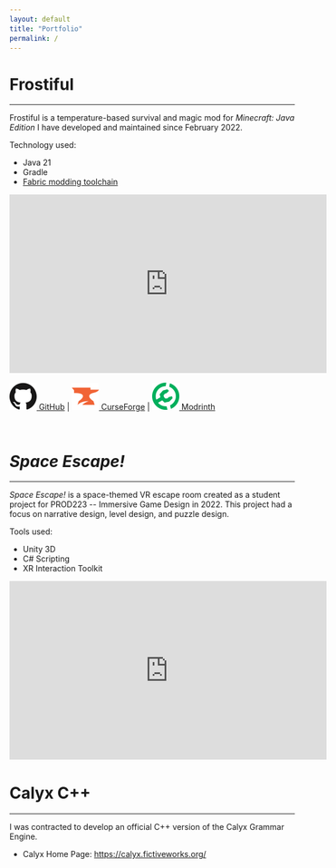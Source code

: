 ```yaml
---
layout: default
title: "Portfolio"
permalink: /
---
```


# Frostiful
---

Frostiful is a temperature-based survival and magic mod for *Minecraft: Java Edition* I have developed and maintained since February 2022.

Technology used:
- Java 21
- Gradle 
- [Fabric modding toolchain](https://fabricmc.net/)

<iframe width="560" height="315" src="https://www.youtube-nocookie.com/embed/nXbpWYjgo-Y" title="YouTube video player" frameborder="0" allow="accelerometer; autoplay; clipboard-write; encrypted-media; gyroscope; picture-in-picture; web-share" allowfullscreen></iframe>

[<img src="assets/github.svg" alt="" class="link_icon"/> GitHub](https://github.com/TheDeathlyCow/frostiful) \| [<img src="assets/curseforge.svg" alt="" class="link_icon"/> CurseForge](https://www.curseforge.com/minecraft/mc-mods/frostiful) \| [<img src="assets/modrinth.svg" alt="" class="link_icon"/> Modrinth](https://modrinth.com/mod/frostiful)

<br/>

# *Space Escape!*
---

*Space Escape!* is a space-themed VR escape room created as a student project for PROD223 -- Immersive Game Design in 2022. This project had a focus on narrative design, level design, and puzzle design.

Tools used:
- Unity 3D
- C# Scripting
- XR Interaction Toolkit

<iframe width="560" height="315" src="https://www.youtube-nocookie.com/embed/8QbxXjPHJwY" title="YouTube video player" frameborder="0" allow="accelerometer; autoplay; clipboard-write; encrypted-media; gyroscope; picture-in-picture; web-share" allowfullscreen></iframe>

<br/>

# Calyx C++
---

I was contracted to develop an official C++ version of the Calyx Grammar Engine. 

- Calyx Home Page: https://calyx.fictiveworks.org/